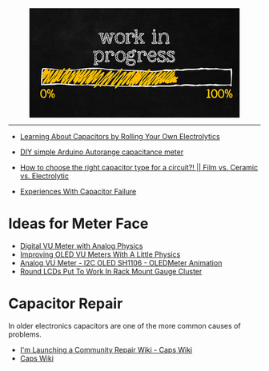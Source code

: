 <!--
Maintainer:   jeffskinnerbox@yahoo.com / www.jeffskinnerbox.me
Version:      0.0.0
-->


<div align="center">
<img src="https://raw.githubusercontent.com/jeffskinnerbox/blog/main/content/images/banners-bkgrds/work-in-progress.jpg" title="These materials require additional work and are not ready for general use." align="center" width=420px height=219px>
</div>


---------------


* [Learning About Capacitors by Rolling Your Own Electrolytics](https://hackaday.com/2023/10/24/learning-about-capacitors-by-rolling-your-own-electrolytics/)

* [DIY simple Arduino Autorange capacitance meter](https://hackaday.io/project/174205-diy-simple-arduino-autorange-capacitance-meter)

* [How to choose the right capacitor type for a circuit?! || Film vs. Ceramic vs. Electrolytic](https://www.youtube.com/watch?v=2v8zBj7_sxg&feature=youtu.be)
* [Experiences With Capacitor Failure](https://hackaday.com/2019/04/12/ask-hackaday-experiences-with-capacitor-failure/)


# Ideas for Meter Face

* [Digital VU Meter with Analog Physics](https://hackaday.io/project/181004-digital-vu-meter-with-analog-physics)
* [Improving OLED VU Meters With A Little Physics](https://hackaday.com/2021/08/09/improving-oled-vu-meters-with-a-little-physics/)
* [Analog VU Meter - I2C OLED SH1106 - OLEDMeter Animation](https://forum.arduino.cc/index.php)
* [Round LCDs Put To Work In Rack Mount Gauge Cluster](https://hackaday.com/2022/05/13/round-lcds-put-to-work-in-rack-mount-gauge-cluster/)


# Capacitor Repair

In older electronics capacitors are one of the more common causes of problems.

* [I'm Launching a Community Repair Wiki - Caps Wiki](https://www.youtube.com/watch?v=4sKRMMe07XQ&t=6s)
* [Caps Wiki](https://caps.wiki/wiki/Main_Page)

